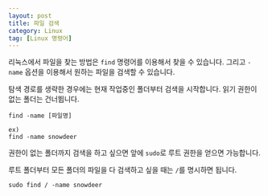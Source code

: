 ```yaml
---
layout: post
title: 파일 검색
category: Linux
tag: [Linux 명령어]
---
```



리눅스에서 파일을 찾는 방법은 `find` 명령어를 이용해서 찾을 수 있습니다.
그리고 `-name` 옵션을 이용해서 원하는 파일을 검색할 수 있습니다.

탐색 경로를 생략한 경우에는 현재 작업중인 폴더부터 검색을 시작합니다.
읽기 권한이 없는 폴더는 건너뜁니다.

~~~
find -name [파일명]

ex)
find -name snowdeer
~~~

권한이 없는 폴더까지 검색을 하고 싶으면 앞에 `sudo`로 루트 권한을 얻으면 가능합니다.

루트 폴더부터 모든 폴더의 파일을 다 검색하고 싶을 때는 `/`를 명시하면 됩니다.

~~~
sudo find / -name snowdeer
~~~
